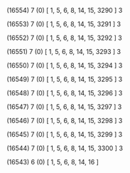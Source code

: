 (16554) 7 (0) [ 1, 5, 6, 8, 14, 15, 3290 ] 3 


(16553) 7 (0) [ 1, 5, 6, 8, 14, 15, 3291 ] 3 


(16552) 7 (0) [ 1, 5, 6, 8, 14, 15, 3292 ] 3 


(16551) 7 (0) [ 1, 5, 6, 8, 14, 15, 3293 ] 3 


(16550) 7 (0) [ 1, 5, 6, 8, 14, 15, 3294 ] 3 


(16549) 7 (0) [ 1, 5, 6, 8, 14, 15, 3295 ] 3 


(16548) 7 (0) [ 1, 5, 6, 8, 14, 15, 3296 ] 3 


(16547) 7 (0) [ 1, 5, 6, 8, 14, 15, 3297 ] 3 


(16546) 7 (0) [ 1, 5, 6, 8, 14, 15, 3298 ] 3 


(16545) 7 (0) [ 1, 5, 6, 8, 14, 15, 3299 ] 3 


(16544) 7 (0) [ 1, 5, 6, 8, 14, 15, 3300 ] 3 


(16543) 6 (0) [ 1, 5, 6, 8, 14, 16 ]  

